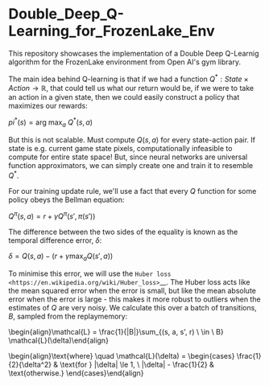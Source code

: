 # Double_Deep_Q-Learning_for_FrozenLake_Env
This repository showcases the implementation of a Double Deep Q-Learnig algorithm for the FrozenLake environment from Open AI's gym library.

The main idea behind Q-learning is that if we had a function $Q^*: State \times Action \rightarrow \mathbb{R}$, that could tell us what our return would be, if we were to take an action in a given state, then we could easily construct a policy that maximizes our rewards:

$pi^*(s) = \arg\!\max_a \ Q^*(s, a)$

But this is not scalable. Must compute $Q(s,a)$ for every state-action pair. If state is e.g. current game state pixels, computationally infeasible to compute for entire state space! But, since neural networks are universal function approximators, we can simply create one and train it to resemble $Q^*$.

For our training update rule, we'll use a fact that every $Q$ function for some policy obeys the Bellman equation:

$Q^{\pi}(s, a) = r + \gamma Q^{\pi}(s', \pi(s'))$

The difference between the two sides of the equality is known as the temporal difference error, $\delta$:

$\delta = Q(s, a) - (r + \gamma \max_a Q(s', a))$

To minimise this error, we will use the `Huber loss <https://en.wikipedia.org/wiki/Huber_loss>`__. The Huber loss acts like the mean squared error when the error is small, but like the mean absolute error when the error is large - this makes it more robust to outliers when the estimates of $Q$ are very noisy. We calculate this over a batch of transitions, $B$, sampled from the replaymemory:
 
\begin{align}\mathcal{L} = \frac{1}{|B|}\sum_{(s, a, s', r) \ \in \ B} \mathcal{L}(\delta)\end{align}

\begin{align}\text{where} \quad \mathcal{L}(\delta) = \begin{cases}
     \frac{1}{2}{\delta^2}  & \text{for } |\delta| \le 1, \\
     |\delta| - \frac{1}{2} & \text{otherwise.}
   \end{cases}\end{align}


